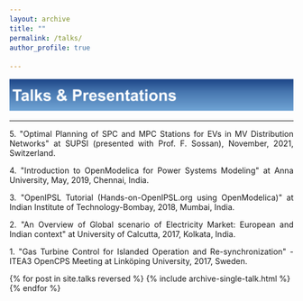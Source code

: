 ```yaml
---
layout: archive
title: ""
permalink: /talks/
author_profile: true

---
```

![Alt text](/images/Talks.svg)

----
<p align="justify">
5. "Optimal Planning of SPC and MPC Stations for EVs in MV Distribution Networks" at SUPSI (presented with Prof. F. Sossan), November, 2021, Switzerland.</p>
<p align="justify">
4. "Introduction to OpenModelica for Power Systems Modeling" at Anna University, May, 2019, Chennai, India.</p>
<p align="justify">
3. "OpenIPSL Tutorial (Hands-on-OpenIPSL.org using OpenModelica)" at Indian Institute of Technology-Bombay, 2018, Mumbai, India.</p>
<p align="justify">
2. "An Overview of Global scenario of Electricity Market: European and Indian context" at University of Calcutta, 2017, Kolkata, India.</p>
<p align="justify">
1. "Gas Turbine Control for Islanded Operation and Re-synchronization" -ITEA3 OpenCPS Meeting at Linköping University, 2017, Sweden.</p>


{% for post in site.talks reversed %}
  {% include archive-single-talk.html %}
{% endfor %}
